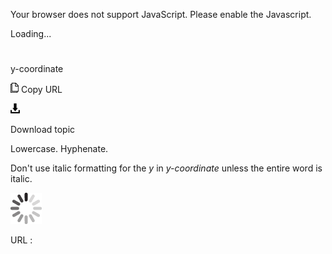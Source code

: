 Your browser does not support JavaScript. Please enable the Javascript.

Loading...

# 

y-coordinate

![Copy URL](media/y-coordinate/Copy.png)
Copy URL

![Download](media/y-coordinate/Download.png)

Download topic

Lowercase. Hyphenate.

Don't use italic formatting for the *y* in *y-coordinate* unless the entire word is italic.

![In progress](media/y-coordinate/activity-large.gif)

URL :
